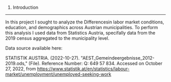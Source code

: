 1. Introduction
----------------------

In this project I sought to analyze the Differencesin labor market conditions, education, and demographics across Austrian municipalities. To perform this analysis I used data from Statistics Austria, specifally data from the 2019 census aggregated to the municipality level.

Data source available here:

STATISTIK AUSTRIA. (2022-10-27). "AEST_Gemeindeergebnisse_2012-2019.ods," (File). Reference Number: Q: 649 57 834. Accessed on October 27, 2022, from https://www.statistik.at/en/statistics/labour-market/unemployment/unemployed-seeking-work